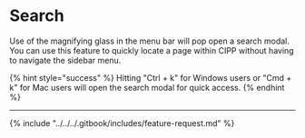 # Search

Use of the magnifying glass in the menu bar will pop open a search modal. You can use this feature to quickly locate a page within CIPP without having to navigate the sidebar menu.

{% hint style="success" %}
Hitting "Ctrl + k" for Windows users or "Cmd + k" for Mac users will open the search modal for quick access.&#x20;
{% endhint %}

***

{% include "../../../.gitbook/includes/feature-request.md" %}
